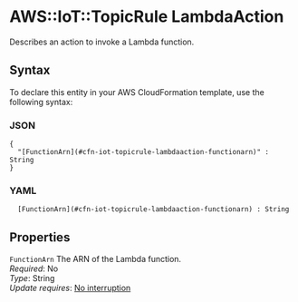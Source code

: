 # AWS::IoT::TopicRule LambdaAction<a name="aws-properties-iot-topicrule-lambdaaction"></a>

Describes an action to invoke a Lambda function\.

## Syntax<a name="aws-properties-iot-topicrule-lambdaaction-syntax"></a>

To declare this entity in your AWS CloudFormation template, use the following syntax:

### JSON<a name="aws-properties-iot-topicrule-lambdaaction-syntax.json"></a>

```
{
  "[FunctionArn](#cfn-iot-topicrule-lambdaaction-functionarn)" : String
}
```

### YAML<a name="aws-properties-iot-topicrule-lambdaaction-syntax.yaml"></a>

```
﻿  [FunctionArn](#cfn-iot-topicrule-lambdaaction-functionarn) : String
```

## Properties<a name="aws-properties-iot-topicrule-lambdaaction-properties"></a>

`FunctionArn`  <a name="cfn-iot-topicrule-lambdaaction-functionarn"></a>
The ARN of the Lambda function\.  
*Required*: No  
*Type*: String  
*Update requires*: [No interruption](https://docs.aws.amazon.com/AWSCloudFormation/latest/UserGuide/using-cfn-updating-stacks-update-behaviors.html#update-no-interrupt)